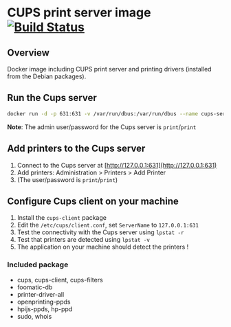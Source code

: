 # CUPS print server image [![Build Status](https://travis-matrix-badges.herokuapp.com/repos/olbat/dockerfiles/branches/master/2)](https://travis-ci.org/olbat/dockerfiles)

## Overview
Docker image including CUPS print server and printing drivers (installed from the Debian packages).

## Run the Cups server
```bash
docker run -d -p 631:631 -v /var/run/dbus:/var/run/dbus --name cups-server --net=host olbat/cupsd
```
__Note__: The admin user/password for the Cups server is `print`/`print`

## Add printers to the Cups server
1. Connect to the Cups server at [http://127.0.0.1:631](http://127.0.0.1:631)
2. Add printers: Administration > Printers > Add Printer
3. (The user/password is `print`/`print`)

## Configure Cups client on your machine
1. Install the `cups-client` package
2. Edit the `/etc/cups/client.conf`, set `ServerName` to `127.0.0.1:631`
3. Test the connectivity with the Cups server using `lpstat -r`
4. Test that printers are detected using `lpstat -v`
5. The application on your machine should detect the printers !

### Included package
* cups, cups-client, cups-filters
* foomatic-db
* printer-driver-all
* openprinting-ppds
* hpijs-ppds, hp-ppd
* sudo, whois
